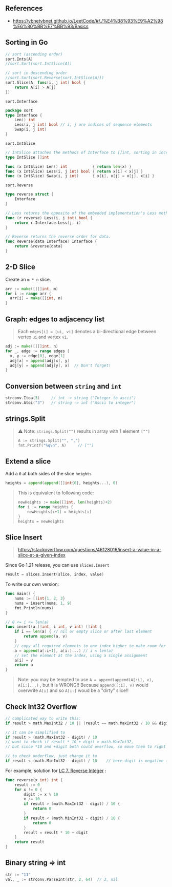 ## References

- https://vbnetvbnet.github.io/LeetCode/#/./%E4%B8%93%E9%A2%98%E6%80%BB%E7%BB%93/Basics



## Sorting in Go

```go
// sort (ascending order)
sort.Ints(A)
//sort.Sort(sort.IntSlice(A))

// sort in descending order
//sort.Sort(sort.Reverse(sort.IntSlice(A)))
sort.Slice(A, func(i, j int) bool {
    return A[i] > A[j]
})
```

`sort.Interface` 

```go
package sort
type Interface {
    Len() int
    Less(i, j int) bool	// i, j are indices of sequence elements
    Swap(i, j int)
}
```

`sort.IntSlice` 

```go
// IntSlice attaches the methods of Interface to []int, sorting in increasing order.
type IntSlice []int

func (x IntSlice) Len() int           { return len(x) }
func (x IntSlice) Less(i, j int) bool { return x[i] < x[j] }
func (x IntSlice) Swap(i, j int)      { x[i], x[j] = x[j], x[i] }
```

`sort.Reverse` 

```go
type reverse struct {
	Interface
}

// Less returns the opposite of the embedded implementation's Less method.
func (r reverse) Less(i, j int) bool {
	return r.Interface.Less(j, i)
}

// Reverse returns the reverse order for data.
func Reverse(data Interface) Interface {
	return &reverse{data}
}
```



## 2-D Slice

Create an `m * n` slice.

```go
arr := make([][]int, m)
for i := range arr {
  arr[i] = make([]int, n)
}
```



## Graph: edges to adjacency list

> Each `edges[i] = [ui, vi]` denotes a bi-directional edge between vertex `ui` and vertex `vi`.

```go
adj := make([][]int, n)
for _, edge := range edges {
  x, y := edge[0], edge[1]
  adj[x] = append(adj[x], y)
  adj[y] = append(adj[y], x)  // Don't forget!
}
```



## Conversion between `string` and `int`

```go
strconv.Itoa(3)		// int -> string ("Integer to ascii")
strconv.Atoi("3")	// string -> int ("Ascii to integer")
```



## strings.Split 

> ⚠️ Note: `strings.Split("")` results in array with 1 element `[""]` 
>
> ```go
> A := strings.Split("", ",")
> fmt.Printf("%q\n", A)		// [""]
> ```



## Extend a slice

Add a `0` at both sides of the slice `heights` 

```go
heights = append(append([]int{0}, heights...), 0)
```

> This is equivalent to following code:
>
> ```go
> newHeights := make([]int, len(heights)+2)
> for i := range heights {
>     newHeights[i+1] = heights[i]
> }
> heights = newHeights
> ```



## Slice Insert

> https://stackoverflow.com/questions/46128016/insert-a-value-in-a-slice-at-a-given-index 

Since Go 1.21 release, you can use `slices.Insert` 

```go
result = slices.Insert(slice, index, value)
```

To write our own version:

```go
func main() {
	nums := []int{1, 2, 3}
	nums = insert(nums, 1, 9)
	fmt.Println(nums)
}

// 0 <= i <= len(a)
func insert(a []int, i int, v int) []int {
	if i == len(a) { // nil or empty slice or after last element
		return append(a, v)
	}
	// copy all required elements to one index higher to make room for the new element
	a = append(a[:i+1], a[i:]...) // i < len(a)
	// set the element at the index, using a single assignment
	a[i] = v
	return a
}
```

> Note: you may be tempted to use `A = append(append(A[:i], v), A[i:]...)` , but it is WRONG!! Because `append([:i], v)` would overwrite `A[i]` and so `A[i:]` woud be a "dirty" slice!!



## Check Int32 Overflow

```go
// complicated way to write this:
if result > math.MaxInt32 / 10 || (result == math.MaxInt32 / 10 && digit > math.MaxInt32 % 10)

// it can be simplified to
if result > (math.MaxInt32 - digit) / 10
// want to check if result * 10 + digit > math.MaxInt32,
// but since *10 and +digit both could overflow, so move them to right side

// to check underflow, just change it to
if result < (math.MinInt32 - digit) / 10	// here digit is negative (num % 10)
```

For example, solution for [LC 7. Reverse Integer](https://leetcode.com/problems/reverse-integer/) :

```go
func reverse(x int) int {
    result := 0
    for x != 0 {
        digit := x % 10
        x /= 10
        if result > (math.MaxInt32 - digit) / 10 {
            return 0
        }
        if result < (math.MinInt32 - digit) / 10 {
            return 0
        }
        result = result * 10 + digit
    }
    return result
}
```



## Binary string => int

```go
str := "11"
val, _ := strconv.ParseInt(str, 2, 64)	// 3, nil
```

